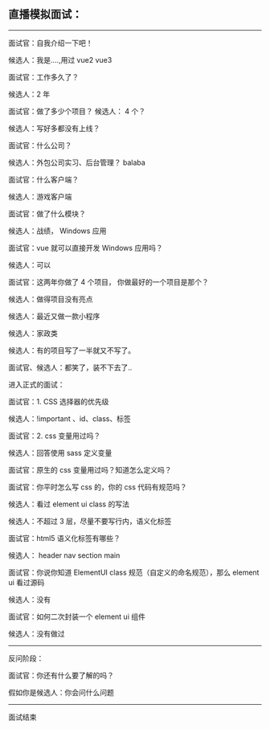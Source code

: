 ## 直播模拟面试：

---

面试官：自我介绍一下吧！

候选人：我是....,用过 vue2 vue3

面试官：工作多久了？

候选人：2 年

面试官：做了多少个项目？
候选人： 4 个？

候选人：写好多都没有上线？

面试官：什么公司？

候选人：外包公司实习、后台管理？ balaba

面试官：什么客户端？

候选人：游戏客户端

面试官：做了什么模块？

候选人：战绩， Windows 应用

面试官：vue 就可以直接开发 Windows 应用吗？

候选人：可以

面试官：这两年你做了 4 个项目，
你做最好的一个项目是那个？

候选人：做得项目没有亮点

候选人：最近又做一款小程序

候选人：家政类

候选人：有的项目写了一半就又不写了。

面试官、候选人：都笑了，装不下去了..

进入正式的面试：

面试官：1. CSS 选择器的优先级

候选人：!important 、id、class、标签

面试官：2. css 变量用过吗？

候选人：回答使用 sass 定义变量

面试官：原生的 css 变量用过吗？知道怎么定义吗？

面试官：你平时怎么写 css 的，你的 css 代码有规范吗？

候选人：看过 element ui class 的写法

候选人：不超过 3 层，尽量不要写行内，语义化标签

面试官：html5 语义化标签有哪些？

候选人：
header
nav
section
main

面试官：你说你知道 ElementUI class 规范（自定义的命名规范），那么 element ui 看过源码

候选人：没有

面试官：如何二次封装一个 element ui 组件

候选人：没有做过

---

反问阶段：

面试官：你还有什么要了解的吗？

假如你是候选人：你会问什么问题

---

面试结束
